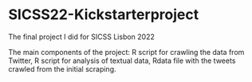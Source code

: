 # SICSS22-Kickstarterproject
The final project I did for SICSS Lisbon 2022

The main components of the project: R script for crawling the data from Twitter, R script for analysis of textual data, Rdata file with the tweets crawled from the initial scraping.
